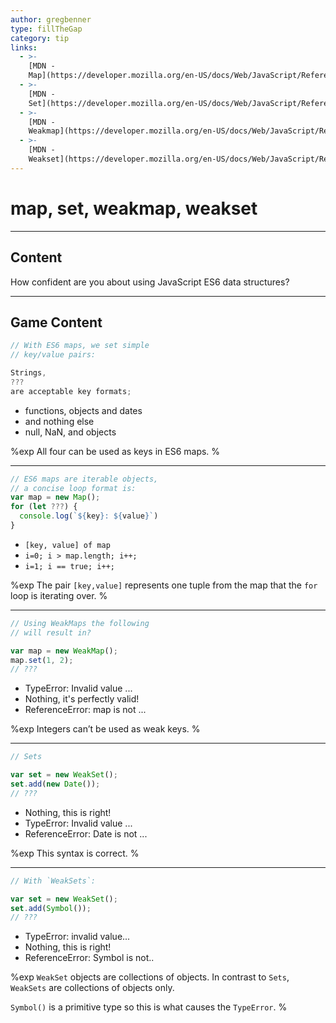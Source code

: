 ```yaml
---
author: gregbenner
type: fillTheGap
category: tip
links:
  - >-
    [MDN -
    Map](https://developer.mozilla.org/en-US/docs/Web/JavaScript/Reference/Global_Objects/Map){website}
  - >-
    [MDN -
    Set](https://developer.mozilla.org/en-US/docs/Web/JavaScript/Reference/Global_Objects/Set){website}
  - >-
    [MDN -
    Weakmap](https://developer.mozilla.org/en-US/docs/Web/JavaScript/Reference/Global_Objects/WeakMap){website}
  - >-
    [MDN -
    Weakset](https://developer.mozilla.org/en-US/docs/Web/JavaScript/Reference/Global_Objects/WeakSet){website}
---
```


# map, set, weakmap, weakset


---

## Content

How confident are you about using JavaScript ES6 data structures?


---

## Game Content

```javascript
// With ES6 maps, we set simple
// key/value pairs:

Strings,
???
are acceptable key formats;

```

* functions, objects and dates
* and nothing else
* null, NaN, and objects

%exp
All four can be used as keys in ES6 maps.
%

---

```javascript
// ES6 maps are iterable objects,
// a concise loop format is:
var map = new Map();
for (let ???) {
  console.log(`${key}: ${value}`)
}
```

* `[key, value] of map`
* `i=0; i > map.length; i++;`
* `i=1; i == true; i++;`

%exp
The pair `[key,value]` represents one tuple from the map that the `for` loop is iterating over.
%

---

```javascript
// Using WeakMaps the following
// will result in?

var map = new WeakMap();
map.set(1, 2);
// ???
```

* TypeError: Invalid value ...
* Nothing, it's perfectly valid!
* ReferenceError: map is not ...

%exp
Integers can’t be used as weak keys.
%

---

```javascript
// Sets

var set = new WeakSet();
set.add(new Date());
// ???

```

* Nothing, this is right!
* TypeError: Invalid value ...
* ReferenceError: Date is not ...

%exp
This syntax is correct.
%

---

```javascript
// With `WeakSets`:

var set = new WeakSet();
set.add(Symbol());
// ???
```

* TypeError: invalid value...
* Nothing, this is right!
* ReferenceError: Symbol is not..

%exp
`WeakSet` objects are collections of objects. In contrast to `Sets`, `WeakSets` are collections of objects only.

`Symbol()` is a primitive type so this is what causes the `TypeError`.
%

